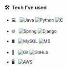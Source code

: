 <h3> 🛠 &nbsp;Tech I've used</h3>

- 💻 &nbsp;
  ![Java](https://img.shields.io/badge/-Java-%23007396.svg?style=flat-square&logo=Java&logoColor=ffffff)
  ![Python](https://img.shields.io/badge/-Python-%3776AB.svg?style=flat-square&logo=Python&logoColor=ffffff)
  ![C](https://img.shields.io/badge/-C-%A8B9CC.svg?style=flat-square&logo=C&logoColor=ffffff)

  
- 🌐 &nbsp;
  ![Spring](https://img.shields.io/badge/-Spring-%236DB33F.svg?style=flat-square&logo=Spring&logoColor=ffffff)
  ![Django](https://img.shields.io/badge/-Django-%092E20.svg?style=flat-square&logo=Django&logoColor=ffffff)
  
- 🛢 &nbsp;
  ![MySQL](https://img.shields.io/badge/-MySQL-%2300f.svg?style=flat-square&logo=mysql&logoColor=ffffff)
  ![MS](https://img.shields.io/badge/-MSSQL-%CC2927.svg?style=flat-square&logo=MicrosoftSQLServer&logoColor=ffffff)
- 🙌 &nbsp;
  ![Git](https://img.shields.io/badge/-Git-%23F05033.svg?style=flat-square&logo=git&logoColor=ffffff)
  ![GitHub](https://img.shields.io/badge/-GitHub-%23121011.svg?style=flat-square&logo=github&logoColor=ffffff)
- 🖥 &nbsp;
  ![AWS](https://img.shields.io/badge/AWS-%23FF9900.svg?style=flat-square&logo=amazon-aws&logoColor=ffffff)
  

<!--
**MINJU-KIMmm/MINJU-KIMmm** is a ✨ _special_ ✨ repository because its `README.md` (this file) appears on your GitHub profile.

Here are some ideas to get you started:

- 🔭 I’m currently working on ...
- 🌱 I’m currently learning ...
- 👯 I’m looking to collaborate on ...
- 🤔 I’m looking for help with ...
- 💬 Ask me about ...
- 📫 How to reach me: ...
- 😄 Pronouns: ...
- ⚡ Fun fact: ...
-->

